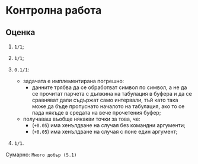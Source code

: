 # Контролна работа

## Оценка

1. `1/1`;

2. `1/1`;

3. `0.1/1`:
    * задачата е имплементирана погрешно:
        * данните трябва да се обработват символ по символ, а не да се прочитат парчета с дължина на табулация в буфера и да се сравняват дали съдържат само интервали, тъй като така може да бъде пропуснато началото на табулация, ако то се пада някъде в средата на вече прочетения буфер;
    * получаваш въобще някакви точки за това, че:
        * (`+0.05`) има хенълдване на случая без командни аргументи;
        * (`+0.05`) има хенълдване на случая с поне един аргумент;

4. `1/1`.

Сумарно: `Много добър (5.1)`